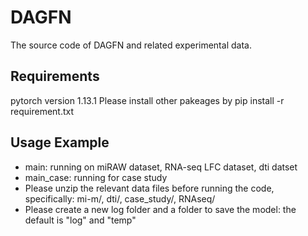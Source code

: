 # DAGFN
The source code of DAGFN and related experimental data.

## Requirements
pytorch version 1.13.1
Please install other pakeages by  pip install -r requirement.txt

## Usage Example
* main: running on miRAW dataset, RNA-seq LFC dataset, dti datset
* main_case: running for case study
* Please unzip the relevant data files before running the code, specifically: mi-m/, dti/, case_study/, RNAseq/
* Please create a new log folder and a folder to save the model: the default is "log" and "temp"
 
